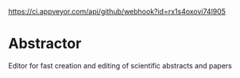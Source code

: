 https://ci.appveyor.com/api/github/webhook?id=rx1s4oxovi74l905
# Abstractor
Editor for fast creation and editing of scientific abstracts and papers
